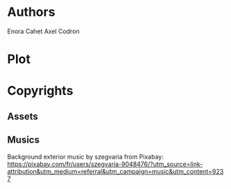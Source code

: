# Authors
Enora Cahet
Axel Codron

# Plot

# Copyrights
## Assets

## Musics
Background exterior music by szegvaria from Pixabay:
https://pixabay.com/fr/users/szegvaria-9048476/?utm_source=link-attribution&utm_medium=referral&utm_campaign=music&utm_content=9237